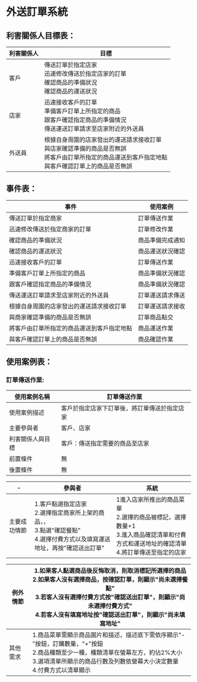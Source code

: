 # 外送訂單系統

## 利害關係人目標表：
|利害關係人|目標|
|---|---|
|客戶|傳送訂單於指定店家<br>迅速修改傳送於指定店家的訂單<br>確認商品的準備狀況<br>確認商品的運送狀況<br>|
|店家|迅速接收客戶的訂單<br>準備客戶訂單上所指定的商品<br>跟客戶確認指定商品的準備情況<br>傳送運送訂單請求至店家附近的外送員|
|外送員|根據自身周圍的店家發出的運送請求接收訂單<br>與店家確認準備的商品是否無誤<br>將客戶由訂單所指定的商品運送到客戶指定地點<br>與客戶確認訂單上的商品是否無誤|

## 事件表：
|事件|使用案例|
|-|-|
|傳送訂單於指定商家|訂單傳送作業|
|迅速修改傳送於指定商家的訂單|訂單修改作業|
|確認商品的準備狀況|商品準備完成通知|
|確認商品的運送狀況|商品運送狀況確認|
|迅速接收客戶的訂單|訂單傳送作業|
|準備客戶訂單上所指定的商品|商品準備狀況確認|
|跟客戶確認指定商品的準備情況|商品準備狀況確認|
|傳送運送訂單請求至店家附近的外送員|訂單運送請求傳送|
|根據自身周圍的店家發出的運送請求接收訂單|訂單運送請求接收|
|與商家確認準備的商品是否無誤|訂單商品點交|
|將客戶由訂單所指定的商品運送到客戶指定地點|商品運送作業|
|與客戶確認訂單上的商品是否無誤|商品確認作業|

## 使用案例表：
### 訂單傳送作業:
|使用案例名稱|訂單傳送作業|
|-|-|
|使用案例描述|客戶於指定店家下訂單後，將訂單傳送於指定店家|
|主要參與者|客戶、店家|
|利害關係人與目標|客戶：傳送指定需要的商品至店家|
|前置條件|無|
|後置條件|無|

|-|參與者|系統|
|-|-|-|
|主要成功情節|1.客戶點選指定店家<br>2.選擇指定商家所上架的商品，，<br>3.點選"確認餐點"<br>4.選擇付費方式以及填寫運送地址，再按"確認送出訂單"|1進入店家所推出的商品菜單<br>2.選擇的商品被標記，選擇數量+1<br>3.進入商品確認清單和付費方式和運送地址的確認清單<br>4.將訂單傳送至指定的店家|

|例外情節|1.如果客人點選商品後反悔取消，則取消標記所選擇的商品<br>2.如果客人沒有選擇商品，按確認訂單，則顯示"尚未選擇餐點"<br>3.若客人沒有選擇付費方式按"確認送出訂單"，則顯示"尚未選擇付費方式"<br>4.若客人沒有填寫地址按"確認送出訂單"，則顯示"尚未填寫地址"|
|-|-|
|其他需求|1.商品菜單需顯示商品圖片和描述，描述底下需依序顯示"-"按鈕，訂購數量，"+"按鈕<br>2.商品種類至少一種，種類清單在螢幕左方，約佔2%大小<br>3.選項清單所顯示的商品行數及列數依營幕大小決定數量<br>4.付費方式以清單顯示|
